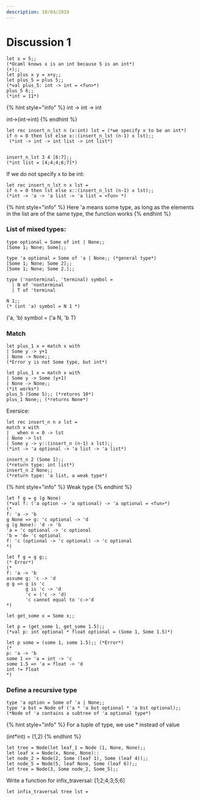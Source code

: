 ```yaml
---
description: 10/04/2019
---
```


# Discussion 1

```
let x = 5;;
(*Ocaml knows x is an int because 5 is an int*)
(+);;
let plus x y = x+y;;
let plus_5 = plus 5;;
(*val plus_5: int -> int = <fun>*)
plus_5 6;;
(*int = 11*)
```

{% hint style="info" %}
int -&gt; int -&gt; int

int-&gt;\(int-&gt;int\)
{% endhint %}

```
let rec insert_n_lst n (x:int) lst = (*we specify x to be an int*)
if n = 0 then lst else x::(insert_n_lst (n-1) x lst);;
 (*int -> int -> int list -> int list*)
 
 
insert_n_lst 3 4 [6:7];;
(*int list = [4;4;4;6;7]*)  
```

If we do not specify x to be int:

```
let rec insert_n_lst n x lst = 
if n = 0 then lst else x::(insert_n_lst (n-1) x lst);;
(*int -> 'a -> 'a list -> 'a list = <fun> *)

```

{% hint style="info" %}
Here 'a means some type, as long as the elements in the list are of the same type, the function works
{% endhint %}

### List of mixed types:

```
type optional = Some of int | None;;
[Some 1; None; Some];;

type 'a optional = Some of 'a | None;; (*general type*)
[Some 1; None; Some 2];;
[Some 1; None; Some 2.];;

```

```
type ('nonterminal, 'terminal) symbol =
  | N of 'nonterminal
  | T of 'terminal
  
N 1;;
(* (int 'a) symbol = N 1 *)
```

\('a, 'b\) symbol = \('a N, 'b T\)

### Match

```
let plus_1 x = match x with
| Some y -> y+1
| None -> None;;
(*Error y is not Some type, but int*)

let plus_1 x = match x with
| Some y -> Some (y+1)
| None -> None;;
(*it works*)
plus_5 (Some 5);; (*returns 10*)
plus_1 None;; (*returns None*)

```

Exersice:

```
let rec insert_n n x lst = 
match x with
| _ when n = 0 -> lst
| None -> lst
| Some y -> y::(insert_n (n-1) x lst);;
(*int -> 'a optional -> 'a list -> 'a list*)

insert_n 2 (Some 1);;
(*return type: int list*)
insert_n 2 None;;
(*return type: 'a list, a weak type*)

```

{% hint style="info" %}
Weak type
{% endhint %}

```
let f g = g (g None)
(*val f: ('a option -> 'a optional) -> 'a optional = <fun>*)
(*
f: 'a -> 'b
g None => g: 'c optional -> 'd
g (g None): 'd -> 'b
'a = 'c optional -> 'c optional
'b = 'd= 'c optional
f: 'c (optional -> 'c optional) -> 'c optional
*)

```

```
let f g = g g;;
(* Error*)
(*
f: 'a -> 'b
assume g: 'c -> 'd
g g => g is 'c
       g is 'c -> 'd
       'c = ('c -> 'd)
       'c cannot equal to 'c->'d
*)

```

```
let get_some x = Some x;;

let p = (get_some 1, get_some 1.5);;
(*val p: int optional * float optional = (Some 1, Some 1.5)*)

let p some = (some 1, some 1.5);; (*Error*)
(*
p: 'a -> 'b
some 1 => 'a = int -> 'c
some 1.5 => 'a = float -> 'd
int != float
*)
```

### Define a recursive type

```
type 'a option = Some of 'a | None;;
type 'a bst = Node of ('a * 'a bst optional * 'a bst optional);;
(*Node of 'a contains a subtree of 'a optional type*)

```

{% hint style="info" %}
For a tuple of type, we use \* instead of value

\(int\*int\) = \(1,2\)
{% endhint %}

```
let tree = Node(let leaf_1 = Node (1, None, None);;
let leaf x = Node(x, None, None)::
let node_2 = Node(2, Some (leaf 1), Some (leaf 4));;
let node_5 = Node(5, leaf None, Some (leaf 6));;
let tree = Node(3, Some node_2, Some_5);;

```

Write a function for infix\_traversal: \[1;2;4;3;5;6\]

```
let infix_traversal tree lst = 

```

